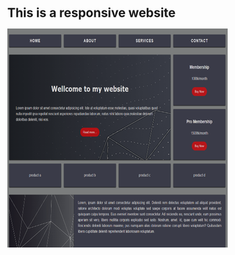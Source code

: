 # This is a responsive website
<img src="readme.png" alt="this website screenshoot" width="800" height="500">

